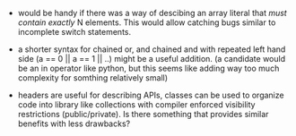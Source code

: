 - would be handy if there was a way of descibing an array literal that *must contain exactly* N elements. This would allow catching bugs similar to incomplete switch statements.

- a shorter syntax for chained or, and chained and with repeated left hand side (a == 0 || a == 1 || ..) might be a useful addition. (a candidate would be an in operator like python, but this seems like adding way too much complexity for somthing relatively small)

- headers are useful for describing APIs, classes can be used to organize code into library like collections with compiler enforced visibility restrictions (public/private). Is there something that provides similar benefits with less drawbacks?
